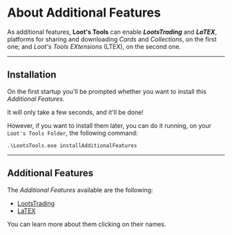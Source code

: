 # About Additional Features

As additional features, **Loot's Tools** can enable ***LootsTrading*** and ***LaTEX***, platforms for sharing and downloading *Cards* and *Collections*, on the first one; and *Loot's Tools EXtensions* (LTEX), on the second one.

---

## Installation

On the first startup you'll be prompted whether you want to install this *Additional Features*.

It will only take a few seconds, and it'll be done!

However, if you want to install them later, you can do it running, on your ```Loot's Tools Folder```, the following command:

```.\LootsTools.exe installAdditionalFeatures```

---

## Additional Features

The *Additional Features* available are the following:

- [LootsTrading](lootsTrading)
- [LaTEX](latex)

You can learn more about them clicking on their names.

